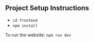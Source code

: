 ## Project Setup Instructions

 - `cd frontend`
 - `npm install`

To run the website: `npm run dev`
